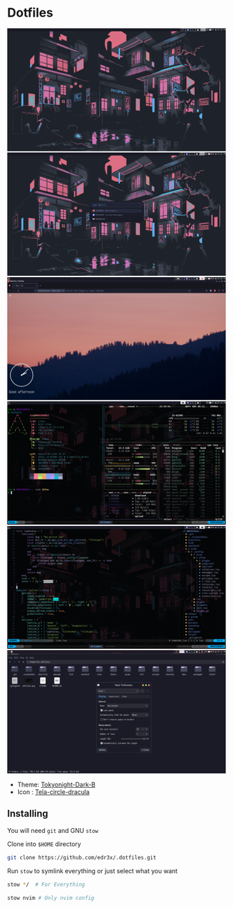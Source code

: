 # Dotfiles

![Desktop](./.screenshots/desktop.png)
![Rofi](./.screenshots/rofi.png)
![Firefox](./.screenshots/firefox.png)
![Neofetch](./.screenshots/fetch.png)
![Nvim](./.screenshots/nvim.png)
![Thunar](./.screenshots/thunar.png)

- Theme: [Tokyonight-Dark-B](https://www.xfce-look.org/p/1681315/)
- Icon : [Tela-circle-dracula](https://www.xfce-look.org/p/1359276/)

## Installing

You will need `git` and GNU `stow`

Clone into `$HOME` directory

```bash
git clone https://github.com/edr3x/.dotfiles.git 
```

Run `stow` to symlink everything or just select what you want

```bash
stow */  # For Everything
```

```bash
stow nvim # Only nvim config
```
